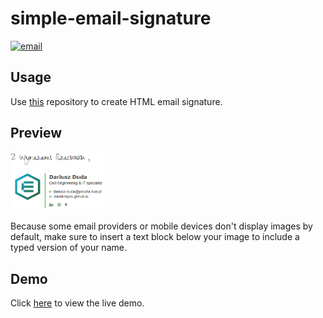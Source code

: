 # simple-email-signature

[![email](https://img.shields.io/static/v1.svg?label=Email&message=Signature&color=grey&logo=gmail&style=flat&logoColor=white&colorA=critical)](https://github.com/DarekRepos/simple-email-signature)



## Usage


Use [this](https://github.com/vinitshahdeo/Email-Signature-Template/) repository to create HTML email signature.

## Preview

<img src="docs\img\preview-email-template.png" height="10%" width="30%">

Because some email providers or mobile devices don't display images by default, make sure to insert a text block below your image to include a typed version of your name.

## Demo

Click [here](https://vinitshahdeo.github.io/Email-Signature-Template/src/signature.html) to view the live demo.
